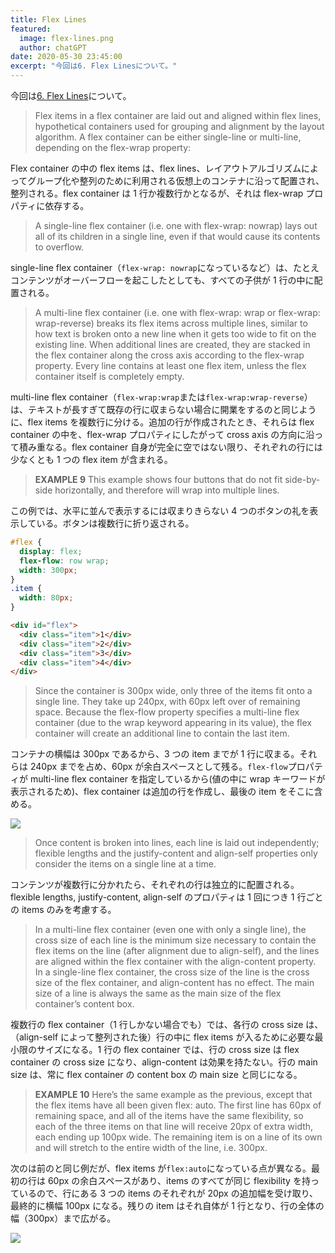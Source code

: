 ```yaml
---
title: Flex Lines
featured:
  image: flex-lines.png
  author: chatGPT
date: 2020-05-30 23:45:00
excerpt: "今回は6. Flex Linesについて。"
---
```


今回は[6. Flex Lines](https://www.w3.org/TR/css-flexbox-1/#flex-lines)について。

> Flex items in a flex container are laid out and aligned within flex lines, hypothetical containers used for grouping and alignment by the layout algorithm. A flex container can be either single-line or multi-line, depending on the flex-wrap property:

Flex container の中の flex items は、flex lines、レイアウトアルゴリズムによってグループ化や整列のために利用される仮想上のコンテナに沿って配置され、整列される。flex container は 1 行か複数行かとなるが、それは flex-wrap プロパティに依存する。

> A single-line flex container (i.e. one with flex-wrap: nowrap) lays out all of its children in a single line, even if that would cause its contents to overflow.

single-line flex container（`flex-wrap: nowrap`になっているなど）は、たとえコンテンツがオーバーフローを起こしたとしても、すべての子供が 1 行の中に配置される。

> A multi-line flex container (i.e. one with flex-wrap: wrap or flex-wrap: wrap-reverse) breaks its flex items across multiple lines, similar to how text is broken onto a new line when it gets too wide to fit on the existing line. When additional lines are created, they are stacked in the flex container along the cross axis according to the flex-wrap property. Every line contains at least one flex item, unless the flex container itself is completely empty.

multi-line flex container（`flex-wrap:wrap`または`flex-wrap:wrap-reverse`）は、テキストが長すぎて既存の行に収まらない場合に開業をするのと同じように、flex items を複数行に分ける。追加の行が作成されたとき、それらは flex container の中を、flex-wrap プロパティにしたがって cross axis の方向に沿って積み重なる。flex container 自身が完全に空ではない限り、それぞれの行には少なくとも 1 つの flex item が含まれる。

> **EXAMPLE 9**
> This example shows four buttons that do not fit side-by-side horizontally, and therefore will wrap into multiple lines.

この例では、水平に並んで表示するには収まりきらない 4 つのボタンの礼を表示している。ボタンは複数行に折り返される。

```css
#flex {
  display: flex;
  flex-flow: row wrap;
  width: 300px;
}
.item {
  width: 80px;
}
```

```html
<div id="flex">
  <div class="item">1</div>
  <div class="item">2</div>
  <div class="item">3</div>
  <div class="item">4</div>
</div>
```

> Since the container is 300px wide, only three of the items fit onto a single line. They take up 240px, with 60px left over of remaining space. Because the flex-flow property specifies a multi-line flex container (due to the wrap keyword appearing in its value), the flex container will create an additional line to contain the last item.

コンテナの横幅は 300px であるから、3 つの item までが 1 行に収まる。それらは 240px までを占め、60px が余白スペースとして残る。`flex-flow`プロパティが multi-line flex container を指定しているから(値の中に wrap キーワードが表示されるため)、flex container は追加の行を作成し、最後の item をそこに含める。

<img src="https://www.w3.org/TR/css-flexbox-1/images/multiline-no-flex.svg" />

> Once content is broken into lines, each line is laid out independently; flexible lengths and the justify-content and align-self properties only consider the items on a single line at a time.

コンテンツが複数行に分かれたら、それぞれの行は独立的に配置される。flexible lengths, justify-content, align-self のプロパティは 1 回につき 1 行ごとの items のみを考慮する。

> In a multi-line flex container (even one with only a single line), the cross size of each line is the minimum size necessary to contain the flex items on the line (after alignment due to align-self), and the lines are aligned within the flex container with the align-content property. In a single-line flex container, the cross size of the line is the cross size of the flex container, and align-content has no effect. The main size of a line is always the same as the main size of the flex container’s content box.

複数行の flex container（1 行しかない場合でも）では、各行の cross size は、（align-self によって整列された後）行の中に flex items が入るために必要な最小限のサイズになる。1 行の flex container では、行の cross size は flex container の cross size になり、align-content は効果を持たない。行の main size は、常に flex container の content box の main size と同じになる。

> **EXAMPLE 10**
> Here’s the same example as the previous, except that the flex items have all been given flex: auto. The first line has 60px of remaining space, and all of the items have the same flexibility, so each of the three items on that line will receive 20px of extra width, each ending up 100px wide. The remaining item is on a line of its own and will stretch to the entire width of the line, i.e. 300px.

次のは前のと同じ例だが、flex items が`flex:auto`になっている点が異なる。最初の行は 60px の余白スペースがあり、items のすべてが同じ flexibility を持っているので、行にある 3 つの items のそれぞれが 20px の追加幅を受け取り、最終的に横幅 100px になる。残りの item はそれ自体が 1 行となり、行の全体の幅（300px）まで広がる。

<img src="https://www.w3.org/TR/css-flexbox-1/images/multiline-flex.svg" />
